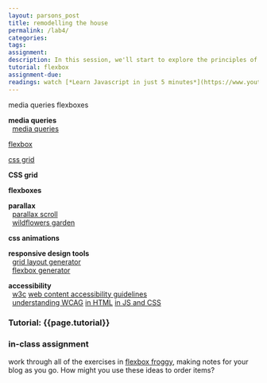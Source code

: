 ```yaml
---  
layout: parsons_post  
title: remodelling the house
permalink: /lab4/  
categories:   
tags:  
assignment: 
description: In this session, we'll start to explore the principles of responsive web design, looking at way to change a site depending on the environment that displays it. 
tutorial: flexbox
assignment-due: 
readings: watch [*Learn Javascript in just 5 minutes*](https://www.youtube.com/watch?v=c-I5S_zTwAc)
---  
```



media queries flexboxes

**media queries**  
  [media queries](https://www.w3schools.com/css/css3_mediaqueries.asp)  



[flexbox](https://www.w3schools.com/css/css3_flexbox.asp)  

[css grid]()  

**CSS grid**  


**flexboxes**  


**parallax**  
  [parallax scroll](https://www.w3schools.com/howto/howto_css_parallax.asp)  
  [wildflowers garden](http://wildflowers.garden/garden5.php)  

**css animations**  

**responsive design tools**  
  [grid layout generator](https://css-grid-layout-generator.pw)  
  [flexbox generator](https://loading.io/flexbox/)  

**accessibility**  
  [w3c](https://www.w3.org/standards/webdesign/accessibility) [web content accessibility guidelines](https://www.w3.org/TR/WCAG21/)  
  [understanding WCAG](https://developer.mozilla.org/en-US/docs/Web/Accessibility/Understanding_WCAG) [in HTML](https://developer.mozilla.org/en-US/docs/Learn/Accessibility/HTML) [in JS and CSS](https://developer.mozilla.org/en-US/docs/Learn/Accessibility/CSS_and_JavaScripts)  

### Tutorial: {{page.tutorial}}

### in-class assignment
work through all of the exercises in [flexbox froggy](https://flexboxfroggy.com), making notes for your blog as you go. How might you use these ideas to order items?